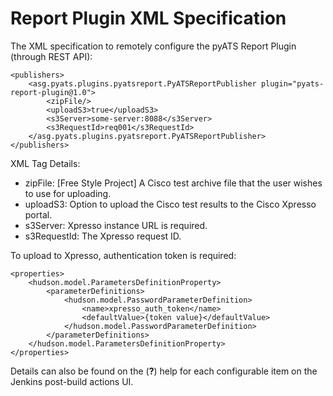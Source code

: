 # Report Plugin XML Specification

The XML specification to remotely configure the pyATS Report Plugin (through REST API):

```
<publishers>
    <asg.pyats.plugins.pyatsreport.PyATSReportPublisher plugin="pyats-report-plugin@1.0">
        <zipFile/>
        <uploadS3>true</uploadS3>
        <s3Server>some-server:8088</s3Server>
        <s3RequestId>req001</s3RequestId>
    </asg.pyats.plugins.pyatsreport.PyATSReportPublisher>
</publishers>
```

XML Tag Details:
* zipFile: [Free Style Project] A Cisco test archive file that the user wishes to use for uploading.  
* uploadS3: Option to upload the Cisco test results to the Cisco Xpresso portal.
* s3Server: Xpresso instance URL is required.  
* s3RequestId: The Xpresso request ID. 

To upload to Xpresso, authentication token is required:

```
<properties>
    <hudson.model.ParametersDefinitionProperty>
        <parameterDefinitions>
            <hudson.model.PasswordParameterDefinition>
                <name>xpresso_auth_token</name>
                <defaultValue>{token value}</defaultValue>
            </hudson.model.PasswordParameterDefinition>
        </parameterDefinitions>
    </hudson.model.ParametersDefinitionProperty>
</properties>
```

Details can also be found on the (**?**) help for each configurable item on the Jenkins post-build actions UI.